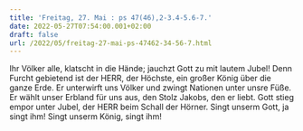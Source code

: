 ```yaml
---
title: 'Freitag, 27. Mai : ps 47(46),2-3.4-5.6-7.'
date: 2022-05-27T07:54:00.001+02:00
draft: false
url: /2022/05/freitag-27-mai-ps-47462-34-56-7.html
---
```


Ihr Völker alle, klatscht in die Hände; jauchzt Gott zu mit lautem Jubel! Denn Furcht gebietend ist der HERR, der Höchste, ein großer König über die ganze Erde. Er unterwirft uns Völker und zwingt Nationen unter unsre Füße. Er wählt unser Erbland für uns aus, den Stolz Jakobs, den er liebt. Gott stieg empor unter Jubel, der HERR beim Schall der Hörner. Singt unserm Gott, ja singt ihm! Singt unserm König, singt ihm!